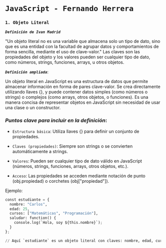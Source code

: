 # `JavaScript - Fernando Herrera`

### `1. Objeto Literal`

**_`Definición de Ivan Madrid`_**

"Un objeto literal no es una variable que almacena solo un tipo de dato, sino que es una entidad con la facultad de agrupar datos y comportamientos de forma sencilla, mediante el uso de clave-valor." Las claves son las propiedades del objeto y los valores pueden ser cualquier tipo de dato, como números, strings, funciones, arrays, u otros objetos.

**_`Definición ampliada`_**:

Un objeto literal en JavaScript es una estructura de datos que permite almacenar información en forma de pares clave-valor. Se crea directamente utilizando llaves {}, y puede contener datos simples (como números o strings) o complejos (como arrays, otros objetos, o funciones). Es una manera concisa de representar objetos en JavaScript sin necesidad de usar una clase o un constructor.

### _Puntos clave para incluir en la definición_:

- `Estructura básica`: Utiliza llaves {} para definir un conjunto de propiedades.

- `Claves (propiedades)`: Siempre son strings o se convierten automáticamente a strings.

- `Valores`: Pueden ser cualquier tipo de dato válido en JavaScript (números, strings, funciones, arrays, otros objetos, etc.).

- `Acceso`: Las propiedades se acceden mediante notación de punto (obj.propiedad) o corchetes (obj["propiedad"]).

Ejemplo:

```py
const estudiante = {
  nombre: "Carlos",
  edad: 25,
  cursos: ["Matemáticas", "Programación"],
  saludar: function() {
    console.log(`Hola, soy ${this.nombre}`);
  }
};

// Aquí `estudiante` es un objeto literal con claves: nombre, edad, cursos, y saludar.
```


